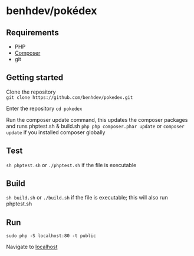 # benhdev/pokédex

## Requirements
- PHP
- [Composer](https://getcomposer.org/doc/00-intro.md#globally)
- git

## Getting started
Clone the repository  
`git clone https://github.com/benhdev/pokedex.git`

Enter the repository
`cd pokedex`

Run the composer update command, this updates the composer packages and runs phptest.sh & build.sh
`php php composer.phar update` or `composer update` if you installed composer globally

## Test
`sh phptest.sh` or `./phptest.sh` if the file is executable

## Build
`sh build.sh` or `./build.sh` if the file is executable; this will also run phptest.sh

## Run
`sudo php -S localhost:80 -t public`

Navigate to [localhost](http://localhost/)